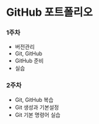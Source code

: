 # GitHub 포트폴리오

### 1주차
  - 버전관리
  - Git, GitHub
  - GitHub 준비
  - 실습

### 2주차
  - Git, GitHub 복습
  - Git 생성과 기본설정
  - Git 기본 명령어 실습
